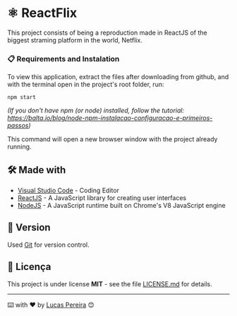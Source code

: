 # ⚛️ ReactFlix

This project consists of being a reproduction made in ReactJS of the biggest straming platform in the world, Netflix.

### 📋 Requirements and Instalation

To view this application, extract the files after downloading from github, and with the terminal open in the project's root folder, run: 

```
npm start
```

*(If you don't have npm (or node) installed, follow the tutorial: https://balta.io/blog/node-npm-instalacao-configuracao-e-primeiros-passos)*

This command will open a new browser window with the project already running.

## 🛠️ Made with
* [Visual Studio Code](https://code.visualstudio.com) - Coding Editor
* [ReactJS](https://maven.apache.org/) - A JavaScript library for creating user interfaces
* [NodeJS](https://nodejs.org/en/) - A JavaScript runtime built on Chrome's V8 JavaScript engine

## 📌 Version

Used [Git](https://git-scm.com) for version control. 

## 📄 Licença

This project is under license **MIT** - see the file [LICENSE.md](https://github.com/Lucasbjpereira/netflixclone/blob/main/LICENSE) for details.

---
⌨️ with ❤️ by [Lucas Pereira](https://github.com/Lucasbjpereira) 😊